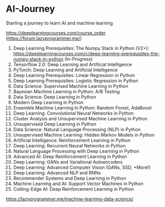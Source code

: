 # AI-Journey
Starting a journey to learn AI and machine learning

https://deeplearningcourses.com/course_order (https://forum.lazyprogrammer.me/)
1. Deep Learning Prerequisites: The Numpy Stack in Python (V2+): https://deeplearningcourses.com/c/deep-learning-prerequisites-the-numpy-stack-in-python (In-Progress)
2. Tensorflow 2.0: Deep Learning and Artificial Intelligence
3. PyTorch: Deep Learning and Artificial Intelligence
4. Deep Learning Prerequisites: Linear Regression in Python
5. Deep Learning Prerequisites: Logistic Regression in Python
6. Data Science: Supervised Machine Learning in Python
7. Bayesian Machine Learning in Python: A/B Testing
8. Data Science: Deep Learning in Python
9. Modern Deep Learning in Python
10. Ensemble Machine Learning in Python: Random Forest, AdaBoost
11. Deep Learning: Convolutional Neural Networks in Python
12. Cluster Analysis and Unsupervised Machine Learning in Python
13. Unsupervised Deep Learning in Python
14. Data Science: Natural Language Processing (NLP) in Python
15. Unsupervised Machine Learning: Hidden Markov Models in Python
16. Artificial Intelligence: Reinforcement Learning in Python
17. Deep Learning: Recurrent Neural Networks in Python
18. Natural Language Processing with Deep Learning in Python
19. Advanced AI: Deep Reinforcement Learning in Python
20. Deep Learning: GANs and Variational Autoencoders
21. Deep Learning: Advanced Computer Vision (GANs, SSD, +More!)
22. Deep Learning: Advanced NLP and RNNs
23. Recommender Systems and Deep Learning in Python
24. Machine Learning and AI: Support Vector Machines in Python
25. Cutting-Edge AI: Deep Reinforcement Learning in Python

https://lazyprogrammer.me/machine-learning-data-science/
